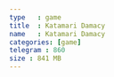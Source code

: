 ```yaml
---
type   : game
title  : Katamari Damacy
name   : Katamari Damacy
categories: [game]
telegram : 860
size : 841 MB
---
```



